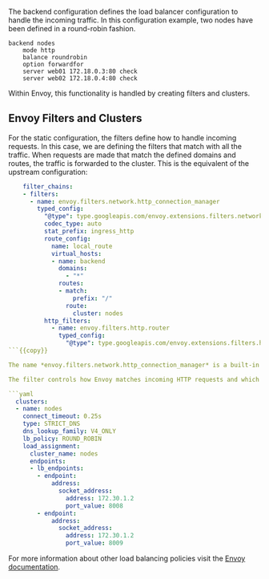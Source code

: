 The backend configuration defines the load balancer configuration to handle the incoming traffic. In this configuration example, two nodes have been defined in a round-robin fashion.

```
backend nodes
    mode http
    balance roundrobin
    option forwardfor
    server web01 172.18.0.3:80 check
    server web02 172.18.0.4:80 check
```

Within Envoy, this functionality is handled by creating filters and clusters.

## Envoy Filters and Clusters

For the static configuration, the filters define how to handle incoming requests. In this case, we are defining the filters that match with all the traffic. When requests are made that match the defined domains and routes, the traffic is forwarded to the cluster. This is the equivalent of the upstream configuration:

```yaml
    filter_chains:
    - filters:
      - name: envoy.filters.network.http_connection_manager
        typed_config:
          "@type": type.googleapis.com/envoy.extensions.filters.network.http_connection_manager.v3.HttpConnectionManager
          codec_type: auto
          stat_prefix: ingress_http
          route_config:
            name: local_route
            virtual_hosts:
            - name: backend
              domains:
                - "*"
              routes:
              - match:
                  prefix: "/"
                route:
                  cluster: nodes
          http_filters:
            - name: envoy.filters.http.router
              typed_config:
                "@type": type.googleapis.com/envoy.extensions.filters.http.router.v3.Router
```{{copy}}

The name *envoy.filters.network.http_connection_manager* is a built-in filter within Envoy Proxy. Other filters include _Redis_, _Mongo_, _TCP_. You can find the complete list in the [documentation](https://www.envoyproxy.io/docs/envoy/latest/api-v3/config/listener/v3/listener.proto#config-listener-v3-listener).

The filter controls how Envoy matches incoming HTTP requests and which cluster should handle them. The cluster controls which servers are handling the traffic and the load balancing configuration, such as Round Robin.

```yaml
  clusters:
  - name: nodes
    connect_timeout: 0.25s
    type: STRICT_DNS
    dns_lookup_family: V4_ONLY
    lb_policy: ROUND_ROBIN
    load_assignment:
      cluster_name: nodes
      endpoints:
      - lb_endpoints:
        - endpoint:
            address:
              socket_address:
                address: 172.30.1.2
                port_value: 8008
        - endpoint:
            address:
              socket_address:
                address: 172.30.1.2
                port_value: 8009
```

For more information about other load balancing policies visit the [Envoy documentation](https://www.envoyproxy.io/docs/envoy/v1.8.0/intro/arch_overview/load_balancing).